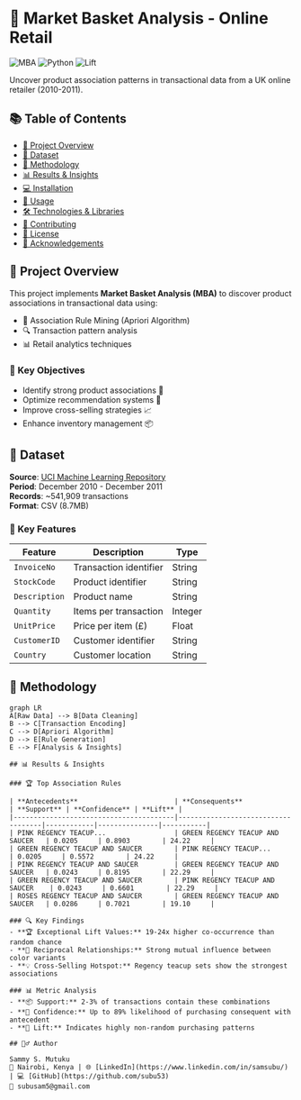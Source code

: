 # 🛒 Market Basket Analysis - Online Retail

![MBA](https://img.shields.io/badge/Analysis-Market_Basket-blue)
![Python](https://img.shields.io/badge/Python-3.8%2B-brightgreen)
![Lift](https://img.shields.io/badge/Top_Lift-24.22-red)

Uncover product association patterns in transactional data from a UK online retailer (2010-2011).

## 📚 Table of Contents
- [🌟 Project Overview](#🌟-project-overview)
- [📂 Dataset](#📂-dataset)
- [🧪 Methodology](#🧪-methodology)
- [📊 Results & Insights](#📊-results--insights)
- [💻 Installation](#💻-installation)
- [🚀 Usage](#🚀-usage)
- [🛠️ Technologies & Libraries](#🛠️-technologies--libraries)
- [🤝 Contributing](#🤝-contributing)
- [📜 License](#📜-license)
- [🙏 Acknowledgements](#🙏-acknowledgements)

## 🌟 Project Overview
This project implements **Market Basket Analysis (MBA)** to discover product associations in transactional data using:
- 📜 Association Rule Mining (Apriori Algorithm)
- 🔍 Transaction pattern analysis
- 📊 Retail analytics techniques

### 🎯 Key Objectives
- Identify strong product associations 🔗  
- Optimize recommendation systems 🤖  
- Improve cross-selling strategies 📈  
- Enhance inventory management 📦  

## 📂 Dataset
**Source**: [UCI Machine Learning Repository](https://archive.ics.uci.edu/dataset/352/online+retail)  
**Period**: December 2010 - December 2011  
**Records**: ~541,909 transactions  
**Format**: CSV (8.7MB)

### 🔑 Key Features
| Feature     | Description                | Type   |
|------------|----------------------------|--------|
| `InvoiceNo` | Transaction identifier      | String |
| `StockCode` | Product identifier          | String |
| `Description` | Product name               | String |
| `Quantity` | Items per transaction        | Integer |
| `UnitPrice` | Price per item (£)          | Float  |
| `CustomerID` | Customer identifier        | String |
| `Country` | Customer location            | String |

## 🧪 Methodology
```mermaid
graph LR
A[Raw Data] --> B[Data Cleaning]
B --> C[Transaction Encoding]
C --> D[Apriori Algorithm]
D --> E[Rule Generation]
E --> F[Analysis & Insights]

## 📊 Results & Insights

### 🏆 Top Association Rules

| **Antecedents**                        | **Consequents**                    | **Support** | **Confidence** | **Lift** |
|----------------------------------------|------------------------------------|------------|---------------|-----------|
| PINK REGENCY TEACUP...                 | GREEN REGENCY TEACUP AND SAUCER   | 0.0205     | 0.8903        | 24.22     |
| GREEN REGENCY TEACUP AND SAUCER        | PINK REGENCY TEACUP...             | 0.0205     | 0.5572        | 24.22     |
| PINK REGENCY TEACUP AND SAUCER         | GREEN REGENCY TEACUP AND SAUCER   | 0.0243     | 0.8195        | 22.29     |
| GREEN REGENCY TEACUP AND SAUCER        | PINK REGENCY TEACUP AND SAUCER    | 0.0243     | 0.6601        | 22.29     |
| ROSES REGENCY TEACUP AND SAUCER        | GREEN REGENCY TEACUP AND SAUCER   | 0.0286     | 0.7021        | 19.10     |

### 🔍 Key Findings
- **🏆 Exceptional Lift Values:** 19-24x higher co-occurrence than random chance  
- **🔄 Reciprocal Relationships:** Strong mutual influence between color variants  
- **💡 Cross-Selling Hotspot:** Regency teacup sets show the strongest associations  

### 📊 Metric Analysis
- **📦 Support:** 2-3% of transactions contain these combinations  
- **🎯 Confidence:** Up to 89% likelihood of purchasing consequent with antecedent  
- **🚀 Lift:** Indicates highly non-random purchasing patterns

## 🙋‍♂️ Author

Sammy S. Mutuku  
📍 Nairobi, Kenya | 🌐 [LinkedIn](https://www.linkedin.com/in/samsubu/) | 💻 [GitHub](https://github.com/subu53)  
📧 subusam5@gmail.com

